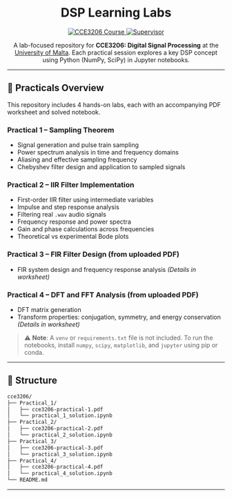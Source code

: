 <h1 align="center">DSP Learning Labs</h1>

<p align="center">
  <a href="https://www.um.edu.mt/courses/studyunit/cce3206">
    <img src="https://img.shields.io/badge/University%20of%20Malta-CCE3206-blue?style=for-the-badge&logo=python&logoColor=white" alt="CCE3206 Course">
  </a>
  <a href="https://www.um.edu.mt/profile/trevorspiteri">
    <img src="https://img.shields.io/badge/Supervised%20by-Dr.%20Trevor%20Spiteri-green?style=for-the-badge" alt="Supervisor">
  </a>
</p>

<p align="center">
  A lab-focused repository for <strong>CCE3206: Digital Signal Processing</strong> at the <a href="https://www.um.edu.mt">University of Malta</a>. Each practical session explores a key DSP concept using Python (NumPy, SciPy) in Jupyter notebooks.
</p>

---

## 🧪 Practicals Overview

This repository includes 4 hands-on labs, each with an accompanying PDF worksheet and solved notebook.

### Practical 1 – Sampling Theorem
- Signal generation and pulse train sampling
- Power spectrum analysis in time and frequency domains
- Aliasing and effective sampling frequency
- Chebyshev filter design and application to sampled signals

### Practical 2 – IIR Filter Implementation
- First-order IIR filter using intermediate variables
- Impulse and step response analysis
- Filtering real `.wav` audio signals
- Frequency response and power spectra
- Gain and phase calculations across frequencies
- Theoretical vs experimental Bode plots

### Practical 3 – FIR Filter Design (from uploaded PDF)
- FIR system design and frequency response analysis *(Details in worksheet)*

### Practical 4 – DFT and FFT Analysis (from uploaded PDF)
- DFT matrix generation
- Transform properties: conjugation, symmetry, and energy conservation *(Details in worksheet)*

> ⚠️ **Note**: A `venv` or `requirements.txt` file is not included. To run the notebooks, install `numpy`, `scipy`, `matplotlib`, and `jupyter` using pip or conda.

---

## 📂 Structure

```bash
cce3206/
├── Practical_1/
│   ├── cce3206-practical-1.pdf
│   └── practical_1_solution.ipynb
├── Practical_2/
│   ├── cce3206-practical-2.pdf
│   └── practical_2_solution.ipynb
├── Practical_3/
│   ├── cce3206-practical-3.pdf
│   └── practical_3_solution.ipynb
├── Practical_4/
│   ├── cce3206-practical-4.pdf
│   └── practical_4_solution.ipynb
└── README.md
```

---

